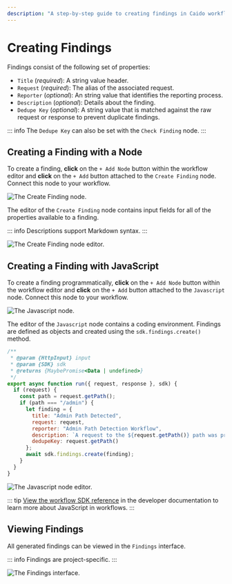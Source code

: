 ```yaml
---
description: "A step-by-step guide to creating findings in Caido workflows using nodes or JavaScript to document security discoveries and anomalous requests."
---
```


# Creating Findings

Findings consist of the following set of properties:

- `Title` (_required_): A string value header.
- `Request` (_required_): The alias of the associated request.
- `Reporter` (_optional_): An string value that identifies the reporting process.
- `Description` (_optional_): Details about the finding.
- `Dedupe Key` (_optional_): A string value that is matched against the raw request or response to prevent duplicate findings.

::: info
The `Dedupe Key` can also be set with the `Check Finding` node.
:::

## Creating a Finding with a Node

To create a finding, **click** on the `+ Add Node` button within the workflow editor and **click** on the `+ Add` button attached to the `Create Finding` node. Connect this node to your workflow.

<img alt="The Create Finding node." src="/_images/workflows_create_finding_node.png" center>

The editor of the `Create Finding` node contains input fields for all of the properties available to a finding.

::: info
Descriptions support Markdown syntax.
:::

<img alt="The Create Finding node editor." src="/_images/workflows_create_finding_editor.png" center>

## Creating a Finding with JavaScript

To create a finding programmatically, **click** on the `+ Add Node` button within the workflow editor and **click** on the `+ Add` button attached to the `Javascript` node. Connect this node to your workflow.

<img alt="The Javascript node." src="/_images/workflows_finding_javascript_node.png" center>

The editor of the `Javascript` node contains a coding environment. Findings are defined as objects and created using the `sdk.findings.create()` method.

```js
/**
 * @param {HttpInput} input
 * @param {SDK} sdk
 * @returns {MaybePromise<Data | undefined>}
 */
export async function run({ request, response }, sdk) {
  if (request) {
    const path = request.getPath();
    if (path === "/admin") {
      let finding = {
        title: "Admin Path Detected",
        request: request,
        reporter: "Admin Path Detection Workflow",
        description: `A request to the ${request.getPath()} path was proxied.`,
        dedupeKey: request.getPath()
      };
      await sdk.findings.create(finding);
    }
  }
}
```

<img alt="The Javascript node editor." src="/_images/workflows_finding_javascript_node.png" center>

::: tip
[View the workflow SDK reference](https://developer.caido.io/) in the developer documentation to learn more about JavaScript in workflows.
:::

## Viewing Findings

All generated findings can be viewed in the `Findings` interface.

::: info
Findings are project-specific.
:::

<img alt="The Findings interface." src="/_images/workflows_finding.png" center>
